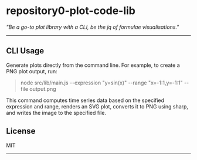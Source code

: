 # repository0-plot-code-lib

_"Be a go-to plot library with a CLI, be the jq of formulae visualisations."_

---

## CLI Usage

Generate plots directly from the command line. For example, to create a PNG plot output, run:

> node src/lib/main.js --expression "y=sin(x)" --range "x=-1:1,y=-1:1" --file output.png

This command computes time series data based on the specified expression and range, renders an SVG plot, converts it to PNG using sharp, and writes the image to the specified file.

## License

MIT

---
